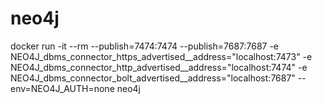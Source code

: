 # neo4j 

docker run -it --rm --publish=7474:7474 --publish=7687:7687 -e NEO4J_dbms_connector_https_advertised__address="localhost:7473" -e NEO4J_dbms_connector_http_advertised__address="localhost:7474" -e NEO4J_dbms_connector_bolt_advertised__address="localhost:7687" --env=NEO4J_AUTH=none neo4j
